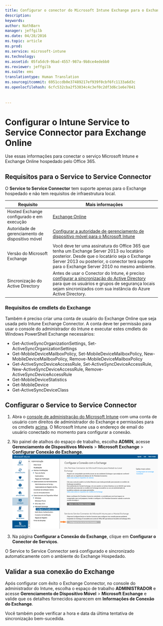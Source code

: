 ```yaml
---
title: Configurar o conector do Microsoft Intune Exchange para o Exchange hospedado | Microsoft Intune
description: 
keywords: 
author: NathBarn
manager: jeffgilb
ms.date: 04/28/2016
ms.topic: article
ms.prod: 
ms.service: microsoft-intune
ms.technology: 
ms.assetid: 05fa5dc9-9bad-4557-987a-9b8ce4edebb0
ms.reviewer: jeffgilb
ms.suite: ems
translationtype: Human Translation
ms.sourcegitcommit: 6951ccdb0e37489217ef939f0cbf6fc1133a6d3c
ms.openlocfilehash: 6cfc532cba2f53034c4c3ef0c2df3d6c1e6e7841


---
```


# Configurar o Intune Service to Service Connector para Exchange Online

Use essas informações para conectar o serviço Microsoft Intune e Exchange Online hospedado pelo Office 365.

## Requisitos para o Service to Service Connector
O **Service to Service Connector** tem suporte apenas para o Exchange hospedado e não tem requisitos de infraestrutura local.

|Requisito|Mais informações|
|---------------|--------------------|
|Hosted Exchange configurado e em execução|[Exchange Online](https://technet.microsoft.com/library/jj200580.aspx) |
|Autoridade de gerenciamento de dispositivo móvel| [Configurar a autoridade de gerenciamento de dispositivo móvel para o Microsoft Intune](get-ready-to-enroll-devices-in-microsoft-intune.md#set-mobile-device-management-authority)|
|Versão do Microsoft Exchange|Você deve ter uma assinatura do Office 365 que tenha um Exchange Server 2013 ou locatário posterior. Desde que o locatário seja o Exchange Server 2013 ou posterior, o conector terá suporte para o Exchange Server 2010 no mesmo ambiente.|
|Sincronização do Active Directory|Antes de usar o Conector do Intune, é preciso [configurar a sincronização do Active Directory](/intune/get-started/start-with-a-paid-subscription-to-microsoft-intune-step-3) para que os usuários e grupos de segurança locais sejam sincronizados com sua instância do Azure Active Directory.|

### Requisitos de cmdlets do Exchange

Também é preciso criar uma conta de usuário do Exchange Online que seja usada pelo Intune Exchange Connector. A conta deve ter permissão para usar o console do administrador do Intune e executar estes cmdlets do Windows PowerShell Exchange necessários:

 - Get-ActiveSyncOrganizationSettings, Set-ActiveSyncOrganizationSettings
 - Get-MobileDeviceMailboxPolicy, Set-MobileDeviceMailboxPolicy, New-MobileDeviceMailboxPolicy, Remove-MobileDeviceMailboxPolicy
 - Get-ActiveSyncDeviceAccessRule, Set-ActiveSyncDeviceAccessRule, New-ActiveSyncDeviceAccessRule, Remove-ActiveSyncDeviceAccessRule
 - Get-MobileDeviceStatistics
 - Get-MobileDevice
 - Get-ActiveSyncDeviceClass

## Configurar o Service to Service Connector

1. Abra o [console de administração do Microsoft Intune](http://manage.microsoft.com) com uma conta de usuário com direitos de administrador do Exchange e permissões para os cmdlets [acima](#exchange-cmdlet-requirements). O Microsoft Intune usa o endereço de email do usuário conectado no momento para configurar a conexão.

2.  No painel de atalhos do espaço de trabalho, escolha **ADMIN**, acesse **Gerenciamento de Dispositivos Móveis** > **Microsoft Exchange** > **Configurar Conexão do Exchange**.
![Configurar página do Service to Service Connector](../media/intunesa5cservicetoserviceconnector.png)

3.  Na página **Configurar a Conexão do Exchange**, clique em **Configurar o Conector de Serviços**.


O Service to Service Connector será configurado e sincronizado automaticamente com o ambiente do Exchange Hospedado.

## Validar a sua conexão do Exchange

Após configurar com êxito o Exchange Connector, no console do administrador do Intune, escolha o espaço de trabalho **ADMINISTRADOR** e acesse **Gerenciamento de Dispositivo Móvel** > **Microsoft Exchange** e valide que os detalhes fornecidos aparecem em **Informações de Conexão do Exchange**.

Você também pode verificar a hora e data da última tentativa de sincronização bem-sucedida.



<!--HONumber=Jun16_HO4-->


